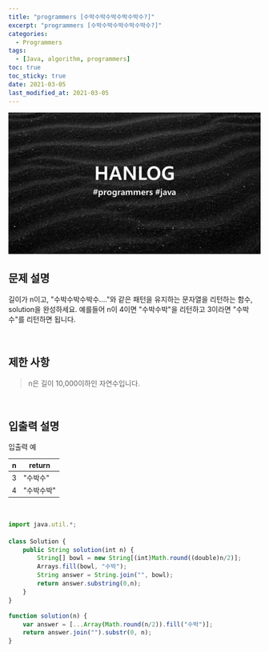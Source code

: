 ```yaml
---
title: "programmers [수박수박수박수박수박수?]"
excerpt: "programmers [수박수박수박수박수박수?]"
categories:
  - Programmers
tags:
  - [Java, algorithm, programmers]
toc: true
toc_sticky: true
date: 2021-03-05
last_modified_at: 2021-03-05
---
```


![HAN.jpg](/assets/images/programmers.png)

## 문제 설명

길이가 n이고, "수박수박수박수...."와 같은 패턴을 유지하는 문자열을 리턴하는 함수, solution을 완성하세요. 예를들어 n이 4이면 "수박수박"을 리턴하고 3이라면 "수박수"를 리턴하면 됩니다.

<br>

## 제한 사항

> n은 길이 10,000이하인 자연수입니다.

<br>

## 입출력 설명

입출력 예

|n|return|
|------|---|
|3|"수박수"|
|4|"수박수박"|

<br>

```js
import java.util.*;

class Solution {
    public String solution(int n) {
        String[] bowl = new String[(int)Math.round((double)n/2)];
        Arrays.fill(bowl, "수박");
        String answer = String.join("", bowl);
        return answer.substring(0,n);
    }
}
```

```js
function solution(n) {
    var answer = [...Array(Math.round(n/2)).fill("수박")];
    return answer.join("").substr(0, n);
}
```
